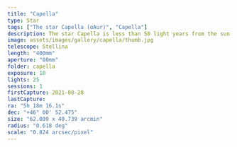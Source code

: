 ```yaml
---
title: "Capella"
type: Star
tags: ["The star Capella (αAur)", "Capella"]
description: The star Capella is less than 50 light years from the sun. Although it appears to be a single star, it is actually a quad system comprised of a pair of binary stars.
image: assets/images/gallery/capella/thumb.jpg
telescope: Stellina
length: "400mm"
aperture: "80mm"
folder: capella
exposure: 10
lights: 25
sessions: 1
firstCapture: 2021-08-28 
lastCapture:
ra: "5h 18m 16.1s"
dec: "+46° 00' 52.475"
size: "62.009 x 40.739 arcmin"
radius: "0.618 deg"
scale: "0.824 arcsec/pixel"
---
```


